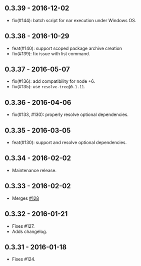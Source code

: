 ## 0.3.39 - 2016-12-02

- fix(#144): batch script for nar execution under Windows OS.

## 0.3.38 - 2016-10-29

- feat(#140): support scoped package archive creation
- fix(#139): fix issue with list command.

## 0.3.37 - 2016-05-07

- fix(#136): add compatibility for node +6.
- fix(#135): use `resolve-tree@0.1.11`.

## 0.3.36 - 2016-04-06

- fix(#133, #130): properly resolve optional dependencies.

## 0.3.35 - 2016-03-05

- feat(#130): support and resolve optional dependencies.

## 0.3.34 - 2016-02-02

- Maintenance release.

## 0.3.33 - 2016-02-02

- Merges [#128](https://github.com/h2non/nar/pull/128)

## 0.3.32 - 2016-01-21

- Fixes #127.
- Adds changelog.

## 0.3.31 - 2016-01-18

- Fixes #124.
